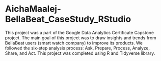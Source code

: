 # AichaMaalej-BellaBeat_CaseStudy_RStudio
This project was a part of the Google Data Analytics Certificate Capstone project. The main goal of this project was to draw insights and trends from BellaBeat users (smart watch company) to improve its products. We followed the six-step analysis process: Ask, Prepare, Process, Analyze, Share, and Act. This project was completed using R and Tidyverse library.
